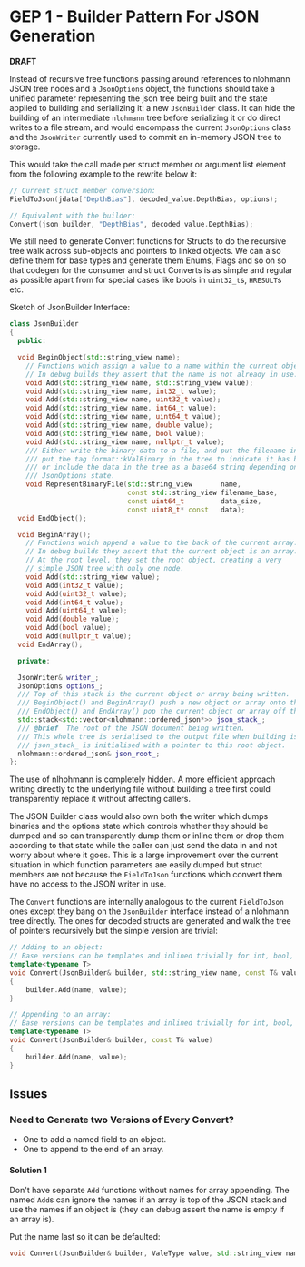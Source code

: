 # GEP 1 - Builder Pattern For JSON Generation

**DRAFT**

Instead of recursive free functions passing around references to nlohmann JSON tree nodes and a `JsonOptions` object, the functions should take a unified parameter representing the json tree being built and the state applied to building and serializing it: a new `JsonBuilder` class.
It can hide the building of an intermediate `nlohmann` tree before serializing it or do direct writes to a file stream, and would encompass the current `JsonOptions` class and the `JsonWriter` currently used to commit an in-memory JSON tree to storage.

This would take the call made per struct member or argument list element from the following example to the rewrite below it:

```cpp
// Current struct member conversion:
FieldToJson(jdata["DepthBias"], decoded_value.DepthBias, options);

// Equivalent with the builder:
Convert(json_builder, "DepthBias", decoded_value.DepthBias); 
```
We still need to generate Convert functions for Structs to do the recursive tree walk across sub-objects and pointers to linked objects.
We can also define them for base types and generate them  Enums, Flags and so on so that codegen for the consumer and struct Converts is as simple and regular as possible apart from for special cases like bools in `uint32_t`s, `HRESULT`s etc. 

Sketch of JsonBuilder Interface:
```cpp
class JsonBuilder
{
  public:

  void BeginObject(std::string_view name);
    // Functions which assign a value to a name within the current object.
    // In debug builds they assert that the name is not already in use.
    void Add(std::string_view name, std::string_view value);
    void Add(std::string_view name, int32_t value);
    void Add(std::string_view name, uint32_t value);
    void Add(std::string_view name, int64_t value);
    void Add(std::string_view name, uint64_t value);
    void Add(std::string_view name, double value);
    void Add(std::string_view name, bool value);
    void Add(std::string_view name, nullptr_t value);
    /// Either write the binary data to a file, and put the filename in the tree or
    /// put the tag format::kValBinary in the tree to indicate it has been omitted,
    /// or include the data in the tree as a base64 string depending on internal
    /// JsonOptions state.
    void RepresentBinaryFile(std::string_view       name,
                             const std::string_view filename_base,
                             const uint64_t         data_size,
                             const uint8_t* const   data);
  void EndObject();

  void BeginArray();
    // Functions which append a value to the back of the current array.
    // In debug builds they assert that the current object is an array.
    // At the root level, they set the root object, creating a very
    // simple JSON tree with only one node.
    void Add(std::string_view value);
    void Add(int32_t value);
    void Add(uint32_t value);
    void Add(int64_t value);
    void Add(uint64_t value);
    void Add(double value);
    void Add(bool value);
    void Add(nullptr_t value);
  void EndArray();

  private:

  JsonWriter& writer_;
  JsonOptions options_;
  /// Top of this stack is the current object or array being written.
  /// BeginObject() and BeginArray() push a new object or array onto the stack.
  /// EndObject() and EndArray() pop the current object or array off the stack.
  std::stack<std::vector<nlohmann::ordered_json*>> json_stack_;
  /// @brief  The root of the JSON document being written.
  /// This whole tree is serialised to the output file when building is complete.
  /// json_stack_ is initialised with a pointer to this root object.
  nlohmann::ordered_json& json_root_;
};
```

The use of nlhohmann is completely hidden. A more efficient approach writing directly
to the underlying file without building a tree first could transparently replace it
without affecting callers.

The JSON Builder class would also own both the writer which dumps binaries and the options state which controls whether they should be dumped and so can transparently dump them or inline them or drop them according to that state while the caller can just send the data in and not worry about where it goes.
This is a large improvement over the current situation in which function parameters are easily dumped but struct members are not because the `FieldToJson` functions which convert them have no access to the JSON writer in use.

The `Convert` functions are internally analogous to the current `FieldToJson` ones except they bang on the `JsonBuilder` interface instead of a nlohmann tree directly. The ones for decoded structs are generated and walk the tree of pointers recursively but the simple version are trivial: 

```cpp
// Adding to an object:
// Base versions can be templates and inlined trivially for int, bool, etc.
template<typename T>
void Convert(JsonBuilder& builder, std::string_view name, const T& value)
{
    builder.Add(name, value);
}

// Appending to an array:
// Base versions can be templates and inlined trivially for int, bool, etc.
template<typename T>
void Convert(JsonBuilder& builder, const T& value)
{
    builder.Add(name, value);
}
```

## Issues

### Need to Generate two Versions of Every Convert?
* One to add a named field to an object.
* One to append to the end of an array.
#### Solution 1
Don't have separate `Add` functions without names for array appending.
The named `Add`s can ignore the names if an array is top of the JSON stack and use the names if an object is
(they can debug assert the name is empty if an array is).

Put the name last so it can be defaulted:
```cpp
void Convert(JsonBuilder& builder, ValeType value, std::string_view name = ""); 
```
